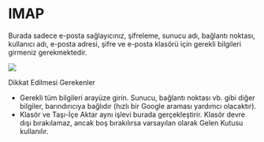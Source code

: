 # IMAP

Burada sadece e-posta sağlayıcınız, şifreleme, sunucu adı, bağlantı noktası, kullanıcı adı, e-posta adresi, şifre ve e-posta klasörü için gerekli bilgileri girmeniz gerekmektedir.

![](https://lh7-us.googleusercontent.com/qo1uIuPrVZ-C4myaQBjSCrK-GgtsohcmAv\_trjcQvxXJ9UYYWzEoNbtXGEo1VwlC4fohGAYwlQ7LXiRYE6AoVkJaldY3fnVINoEloVbSogUpLky7Qt7ARyGLcthHaoUPVmz3W7QJRwZhp0CRVGhFMZQ)

Dikkat Edilmesi Gerekenler

* Gerekli tüm bilgileri arayüze girin. Sunucu, bağlantı noktası vb. gibi diğer bilgiler, barındırıcıya bağlıdır (hızlı bir Google araması yardımcı olacaktır).
* Klasör ve Taşı-İçe Aktar aynı işlevi burada gerçekleştirir. Klasör devre dışı bırakılamaz, ancak boş bırakılırsa varsayılan olarak Gelen Kutusu kullanılır.
